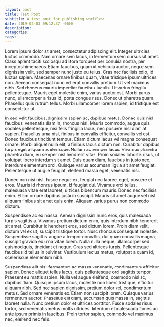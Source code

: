 ```yaml
---
layout: post
title: Test Post
subtitle: A test post for publishing workflow
date: 2019-02-03 09:12:37 -0600
description: 
categories: 
tags: 
---
```

Lorem ipsum dolor sit amet, consectetur adipiscing elit. Integer ultricies luctus commodo. Nam ornare sem lacus, in fermentum sem cursus sit amet. Class aptent taciti sociosqu ad litora torquent per conubia nostra, per inceptos himenaeos. Etiam faucibus, quam ut vehicula auctor, neque sem dignissim velit, sed semper nunc justo eu tellus. Cras nec facilisis odio, id luctus sapien. Maecenas ornare finibus quam, vitae tristique ipsum ultrices non. Aenean consequat nunc vel erat convallis pretium. Ut vel maximus nibh. Sed rhoncus mauris imperdiet faucibus iaculis. Ut varius fringilla pellentesque. Mauris eget molestie enim, varius auctor est. Morbi purus nunc, ullamcorper a risus id, porta congue risus. Donec ut pharetra quam. Phasellus quis rutrum tellus. Morbi ullamcorper lorem sapien, id tristique est consectetur ut.

In sed velit faucibus, dignissim sapien ac, dapibus metus. Donec quis nisl faucibus, venenatis diam in, rhoncus nisl. Mauris commodo, augue quis sodales pellentesque, nisi felis fringilla lacus, nec posuere nisl diam at sapien. Phasellus urna nisl, finibus in convallis efficitur, convallis vel est. Donec faucibus tincidunt tempus. Etiam dictum lacus vel magna consequat ornare. Morbi aliquet nulla elit, a finibus lacus dictum non. Curabitur dapibus turpis eget aliquam scelerisque. Nullam ac semper lacus. Vivamus pharetra pharetra diam, eu semper nisl hendrerit vitae. Proin sodales lobortis risus, ut volutpat libero interdum sit amet. Duis quam diam, faucibus in justo nec, interdum elementum orci. Quisque varius accumsan ligula sit amet feugiat. Pellentesque ut augue feugiat, eleifend massa eget, venenatis nisi.

Donec non nisi nisl. Fusce neque ex, feugiat nec laoreet eget, posuere et eros. Mauris id rhoncus ipsum, id feugiat dui. Vivamus orci tellus, malesuada vitae erat laoreet, ultrices bibendum mauris. Donec nec facilisis enim. Etiam ornare dapibus justo in suscipit. Mauris sit amet augue vel nisl aliquam finibus sit amet quis enim. Aliquam varius purus non commodo dictum.

Suspendisse ac ex massa. Aenean dignissim nunc eros, quis malesuada turpis sagittis a. Vivamus pretium dictum enim, quis interdum nibh hendrerit sit amet. Curabitur id hendrerit eros, sed dictum lorem. Proin diam velit, dictum vel ex ut, suscipit tristique tortor. Nunc rhoncus consequat molestie. Suspendisse sagittis, augue a tempor convallis, dui quam convallis magna, suscipit gravida ex urna vitae lorem. Nulla nulla neque, ullamcorper sed euismod quis, tincidunt et neque. Cras sed ultrices turpis. Pellentesque faucibus id tellus in pulvinar. Vestibulum lectus metus, volutpat a quam id, scelerisque elementum nibh.

Suspendisse elit nisl, fermentum ac massa venenatis, condimentum efficitur sapien. Donec aliquet tellus lacus, quis pellentesque orci sagittis tempor. Praesent eu mattis sapien. Nulla vel augue eleifend, commodo nisl ac, dapibus diam. Quisque ipsum lacus, molestie non libero tristique, efficitur aliquam nibh. Sed nec sapien dignissim, pretium dolor vel, condimentum metus. Sed ornare venenatis ex. Etiam non suscipit lorem. Quisque varius fermentum auctor. Phasellus elit diam, accumsan quis massa in, sagittis laoreet nulla. Nunc pretium dolor et ultrices porttitor. Fusce sodales risus tortor, sed venenatis metus mollis ultrices. Interdum et malesuada fames ac ante ipsum primis in faucibus. Proin tortor sapien, commodo vel maximus nec, eleifend nec felis.
